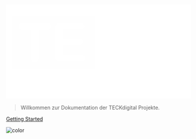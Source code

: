 ![logo](_assets/Logo2.png ':size=300')

> Willkommen zur Dokumentation der TECKdigital Projekte.

[Getting Started](/de/quickstart)


<!-- background color -->

![color](#172b4d)
